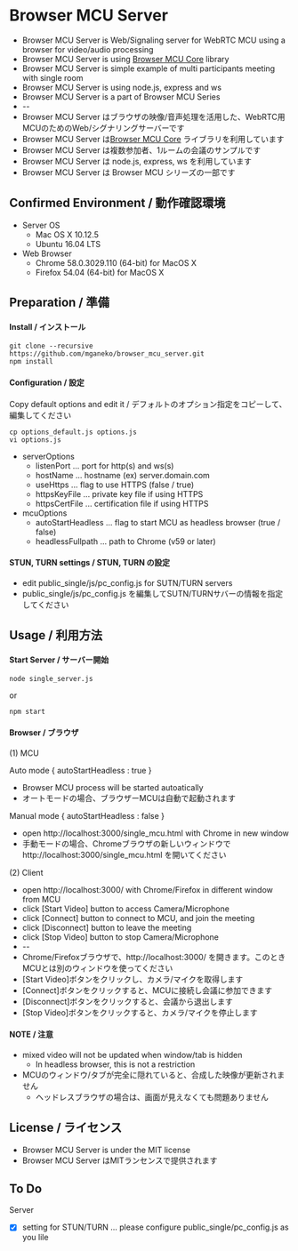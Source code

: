 # Browser MCU Server

* Browser MCU Server is Web/Signaling server for WebRTC MCU using a browser for video/audio processing
* Browser MCU Server is using [Browser MCU Core](https://github.com/mganeko/browser_mcu_core) library 
* Browser MCU Server is simple example of multi participants meeting with single room
* Browser MCU Server is using node.js, express and ws
* Browser MCU Server is a part of Browser MCU Series
* --
* Browser MCU Server はブラウザの映像/音声処理を活用した、WebRTC用MCUのためのWeb/シグナリングサーバーです
* Browser MCU Server は[Browser MCU Core](https://github.com/mganeko/browser_mcu_core) ライブラリを利用しています
* Browser MCU Server は複数参加者、1ルームの会議のサンプルです
* Browser MCU Server は node.js, express, ws を利用しています
* Browser MCU Server は Browser MCU シリーズの一部です

## Confirmed Environment / 動作確認環境

* Server OS
  * Mac OS X 10.12.5
  * Ubuntu 16.04 LTS
* Web Browser
  * Chrome  58.0.3029.110 (64-bit) for MacOS X
  * Firefox 54.04 (64-bit) for MacOS X


## Preparation / 準備

#### Install / インストール

```
git clone --recursive https://github.com/mganeko/browser_mcu_server.git
npm install
```

#### Configuration / 設定

Copy default options and edit it / デフォルトのオプション指定をコピーして、編集してください

```
cp options_default.js options.js
vi options.js
```

* serverOptions
  * listenPort ... port for http(s) and ws(s)
  * hostName ... hostname  (ex) server.domain.com
  * useHttps ... flag to use HTTPS (false / true)
  * httpsKeyFile ... private key file if using HTTPS
  * httpsCertFile ... certification file if using HTTPS
* mcuOptions
  * autoStartHeadless ... flag to start MCU as headless browser (true / false)
  * headlessFullpath ... path to Chrome (v59 or later)

#### STUN, TURN settings / STUN, TURN の設定

* edit public_single/js/pc_config.js for SUTN/TURN servers
* public_single/js/pc_config.js を編集してSUTN/TURNサバーの情報を指定してください

## Usage / 利用方法

#### Start Server / サーバー開始

```
node single_server.js
```

or 

```
npm start
```

#### Browser / ブラウザ

(1) MCU

Auto mode { autoStartHeadless : true }
* Browser MCU process will be started autoatically
* オートモードの場合、ブラウザーMCUは自動で起動されます

Manual mode { autoStartHeadless : false }
* open http://localhost:3000/single_mcu.html with Chrome in new window
* 手動モードの場合、Chromeブラウザの新しいウィンドウで http://localhost:3000/single_mcu.html を開いてください

(2) Client

* open http://localhost:3000/ with Chrome/Firefox in different window from MCU
* click [Start Video] button to access Camera/Microphone
* click [Connect] button to connect to MCU, and join the meeting
* click [Disconnect] button to leave the meeting
* click [Stop Video] button to stop Camera/Microphone
* --
* Chrome/Firefoxブラウザで、http://localhost:3000/ を開きます。このとき MCUとは別のウィンドウを使ってください
* [Start Video]ボタンをクリックし、カメラ/マイクを取得します
* [Connect]ボタンをクリックすると、MCUに接続し会議に参加できます
* [Disconnect]ボタンをクリックすると、会議から退出します
* [Stop Video]ボタンをクリックすると、カメラ/マイクを停止します


#### NOTE / 注意

* mixed video will not be updated when window/tab is hidden
  * In headless browser, this is not a restriction
* MCUのウィンドウ/タブが完全に隠れていると、合成した映像が更新されません
  * ヘッドレスブラウザの場合は、画面が見えなくても問題ありません

## License / ライセンス

* Browser MCU Server is under the MIT license
* Browser MCU Server はMITランセンスで提供されます

## To Do

Server

- [x] setting for STUN/TURN ... please configure public_single/pc_config.js as you lile

